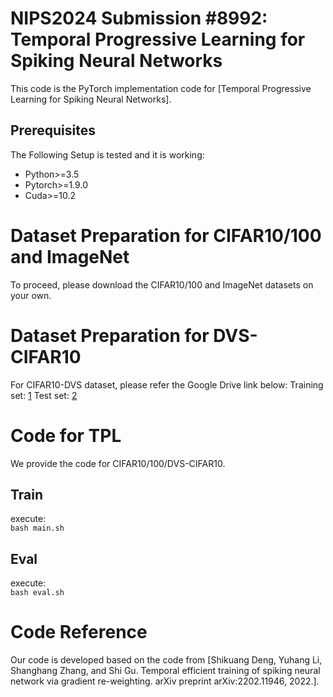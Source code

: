 # NIPS2024 Submission #8992: Temporal Progressive Learning for Spiking Neural Networks
This code is the PyTorch implementation code for [Temporal Progressive Learning for Spiking Neural Networks].

## Prerequisites
The Following Setup is tested and it is working:
 * Python>=3.5
 * Pytorch>=1.9.0
 * Cuda>=10.2

 # Dataset Preparation for CIFAR10/100 and ImageNet
To proceed, please download the CIFAR10/100 and ImageNet datasets on your own.

# Dataset Preparation for DVS-CIFAR10
For CIFAR10-DVS dataset, please refer the Google Drive link below:
Training set: [1](https://drive.google.com/file/d/1pzYnhoUvtcQtxk_Qmy4d2VrhWhy5R-t9/view?usp=sharing)
Test set: [2](https://drive.google.com/file/d/1q1k6JJgVH3ZkHWMg2zPtrZak9jRP6ggG/view?usp=sharing)

# Code for TPL
We provide the code for CIFAR10/100/DVS-CIFAR10.

## Train
execute: \
  `bash main.sh`

## Eval
execute: \
  `bash eval.sh`

# Code Reference
Our code is developed based on the code from [Shikuang Deng, Yuhang Li, Shanghang Zhang, and Shi Gu. Temporal efficient training of spiking neural network via gradient re-weighting. arXiv preprint arXiv:2202.11946, 2022.].

